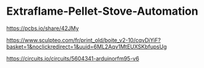 # Extraflame-Pellet-Stove-Automation


https://pcbs.io/share/42JMy

https://www.sculpteo.com/fr/print_old/boite_v2-10/cqvDiYiF?basket=1&noclickredirect=1&uuid=6ML2Aqv1MtEUXSKbfupsUg

https://circuits.io/circuits/5604341-arduinorfm95-v6
